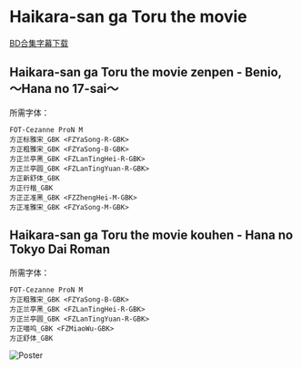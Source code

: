 # Haikara-san ga Toru the movie

[BD合集字幕下载](https://github.com/Nekomoekissaten-SUB/Nekomoekissaten-Storage/releases/download/subtitle_pkg/Haikara-san_BD_zho.7z)

## Haikara-san ga Toru the movie zenpen - Benio, ～Hana no 17-sai～

所需字体：
```
FOT-Cezanne ProN M
方正标雅宋_GBK <FZYaSong-R-GBK>
方正粗雅宋_GBK <FZYaSong-B-GBK>
方正兰亭黑_GBK <FZLanTingHei-R-GBK>
方正兰亭圆_GBK <FZLanTingYuan-R-GBK>
方正新舒体_GBK
方正行楷_GBK
方正正准黑_GBK <FZZhengHei-M-GBK>
方正准雅宋_GBK <FZYaSong-M-GBK>
```

## Haikara-san ga Toru the movie kouhen - Hana no Tokyo Dai Roman

所需字体：
```
FOT-Cezanne ProN M
方正粗雅宋_GBK <FZYaSong-B-GBK>
方正兰亭黑_GBK <FZLanTingHei-R-GBK>
方正兰亭圆_GBK <FZLanTingYuan-R-GBK>
方正喵呜_GBK <FZMiaoWu-GBK>
方正舒体_GBK
```

![Poster](http://nekomoe.pages.dev/images/others/haikara-san.jpg)